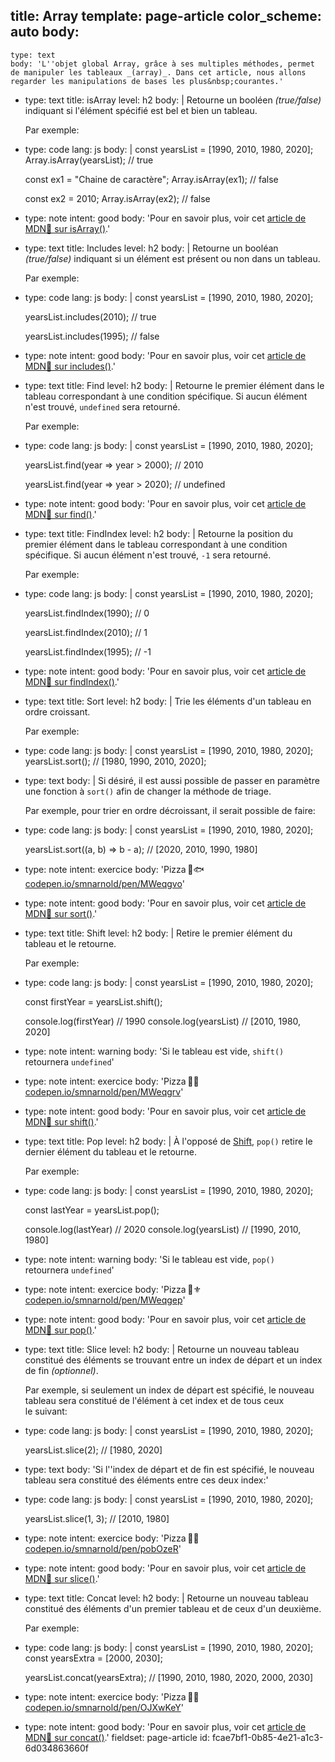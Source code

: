 title: Array
template: page-article
color_scheme: auto
body:
  -
    type: text
    body: 'L''objet global Array, grâce à ses multiples méthodes, permet de manipuler les tableaux _(array)_. Dans cet article, nous allons regarder les manipulations de bases les plus&nbsp;courantes.'
  -
    type: text
    title: isArray
    level: h2
    body: |
      Retourne un booléen _(true/false)_ indiquant si l'élément spécifié est bel et bien un&nbsp;tableau.
      
      Par exemple:
  -
    type: code
    lang: js
    body: |
      const yearsList = [1990, 2010, 1980, 2020];
      Array.isArray(yearsList);
      // true
      
      const ex1 = "Chaine de caractère";
      Array.isArray(ex1);
      // false
      
      const ex2 = 2010;
      Array.isArray(ex2);
      // false
  -
    type: note
    intent: good
    body: 'Pour en savoir plus, voir cet [article de MDN🦖 sur&nbsp;isArray()](https://developer.mozilla.org/fr/docs/Web/JavaScript/Reference/Objets_globaux/Array/isArray).'
  -
    type: text
    title: Includes
    level: h2
    body: |
      Retourne un booléan _(true/false)_ indiquant si un élément est présent ou non dans un&nbsp;tableau.
      
      Par exemple:
  -
    type: code
    lang: js
    body: |
      const yearsList = [1990, 2010, 1980, 2020];
      
      yearsList.includes(2010);
      // true
      
      yearsList.includes(1995);
      // false
  -
    type: note
    intent: good
    body: 'Pour en savoir plus, voir cet [article de MDN🦖 sur&nbsp;includes()](https://developer.mozilla.org/fr/docs/Web/JavaScript/Reference/Objets_globaux/Array/includes).'
  -
    type: text
    title: Find
    level: h2
    body: |
      Retourne le premier élément dans le tableau correspondant à une condition spécifique. Si aucun élément n'est trouvé, `undefined` sera&nbsp;retourné.
      
      Par exemple:
  -
    type: code
    lang: js
    body: |
      const yearsList = [1990, 2010, 1980, 2020];
      
      yearsList.find(year => year > 2000);
      // 2010
      
      yearsList.find(year => year > 2020);
      // undefined
  -
    type: note
    intent: good
    body: 'Pour en savoir plus, voir cet [article de MDN🦖 sur&nbsp;find()](https://developer.mozilla.org/fr/docs/Web/JavaScript/Reference/Objets_globaux/Array/find).'
  -
    type: text
    title: FindIndex
    level: h2
    body: |
      Retourne la position du premier élément dans le tableau correspondant à une condition spécifique. Si aucun élément n'est trouvé, `-1` sera&nbsp;retourné.
      
      Par exemple:
  -
    type: code
    lang: js
    body: |
      const yearsList = [1990, 2010, 1980, 2020];
      
      yearsList.findIndex(1990);
      // 0
      
      yearsList.findIndex(2010);
      // 1
      
      yearsList.findIndex(1995);
      // -1
  -
    type: note
    intent: good
    body: 'Pour en savoir plus, voir cet [article de MDN🦖 sur&nbsp;findIndex()](https://developer.mozilla.org/fr/docs/Web/JavaScript/Reference/Objets_globaux/Array/findIndex).'
  -
    type: text
    title: Sort
    level: h2
    body: |
      Trie les éléments d'un tableau en ordre&nbsp;croissant.
      
      Par exemple:
  -
    type: code
    lang: js
    body: |
      const yearsList = [1990, 2010, 1980, 2020];
      yearsList.sort();
      // [1980, 1990, 2010, 2020];
  -
    type: text
    body: |
      Si désiré, il est aussi possible de passer en paramètre une fonction à `sort()` afin de changer la méthode de&nbsp;triage.
      
      Par exemple, pour trier en ordre décroissant, il serait possible de&nbsp;faire:
  -
    type: code
    lang: js
    body: |
      const yearsList = [1990, 2010, 1980, 2020];
      
      yearsList.sort((a, b) => b - a);
      // [2020, 2010, 1990, 1980]
  -
    type: note
    intent: exercice
    body: 'Pizza&thinsp;🍕🐟 [codepen.io/smnarnold/pen/MWeqgvo](https://codepen.io/smnarnold/pen/MWeqgvo?editors=0010)'
  -
    type: note
    intent: good
    body: 'Pour en savoir plus, voir cet [article de MDN🦖 sur&nbsp;sort()](https://developer.mozilla.org/fr/docs/Web/JavaScript/Reference/Objets_globaux/Array/sort).'
  -
    type: text
    title: Shift
    level: h2
    body: |
      Retire le premier élément du tableau et le&nbsp;retourne.
      
      Par exemple:
  -
    type: code
    lang: js
    body: |
      const yearsList = [1990, 2010, 1980, 2020];
      
      const firstYear = yearsList.shift();
      
      console.log(firstYear) // 1990
      console.log(yearsList) // [2010, 1980, 2020]
  -
    type: note
    intent: warning
    body: 'Si le tableau est vide, `shift()` retournera&nbsp;`undefined`'
  -
    type: note
    intent: exercice
    body: 'Pizza&thinsp;🍕🥓 [codepen.io/smnarnold/pen/MWeqgrv](https://codepen.io/smnarnold/pen/MWeqgrv?editors=0010)'
  -
    type: note
    intent: good
    body: 'Pour en savoir plus, voir cet [article de MDN🦖 sur&nbsp;shift()](https://developer.mozilla.org/fr/docs/Web/JavaScript/Reference/Objets_globaux/Array/shift).'
  -
    type: text
    title: Pop
    level: h2
    body: |
      À l'opposé de [Shift](#shift), `pop()` retire le dernier élément du tableau et le&nbsp;retourne.
      
      Par exemple:
  -
    type: code
    lang: js
    body: |
      const yearsList = [1990, 2010, 1980, 2020];
      
      const lastYear = yearsList.pop();
      
      console.log(lastYear) // 2020
      console.log(yearsList) // [1990, 2010, 1980]
  -
    type: note
    intent: warning
    body: 'Si le tableau est vide, `pop()` retournera&nbsp;`undefined`'
  -
    type: note
    intent: exercice
    body: 'Pizza&thinsp;🍕⚜️ [codepen.io/smnarnold/pen/MWeqgep](https://codepen.io/smnarnold/pen/MWeqgep?editors=0010)'
  -
    type: note
    intent: good
    body: 'Pour en savoir plus, voir cet [article de MDN🦖 sur&nbsp;pop()](https://developer.mozilla.org/fr/docs/Web/JavaScript/Reference/Objets_globaux/Array/pop).'
  -
    type: text
    title: Slice
    level: h2
    body: |
      Retourne un nouveau tableau constitué des éléments se trouvant entre un index de départ et un index de fin _(optionnel)_.
      
      Par exemple, si seulement un index de départ est spécifié, le nouveau tableau sera constitué de l'élément à cet index et de tous ceux le&nbsp;suivant:
  -
    type: code
    lang: js
    body: |
      const yearsList = [1990, 2010, 1980, 2020];
      
      yearsList.slice(2);
      // [1980, 2020]
  -
    type: text
    body: 'Si l''index de départ et de fin est spécifié, le nouveau tableau sera constitué des éléments entre ces deux&nbsp;index:'
  -
    type: code
    lang: js
    body: |
      const yearsList = [1990, 2010, 1980, 2020];
      
      yearsList.slice(1, 3);
      // [2010, 1980]
  -
    type: note
    intent: exercice
    body: 'Pizza&thinsp;🍕🍄 [codepen.io/smnarnold/pen/pobOzeR](https://codepen.io/smnarnold/pen/pobOzeR?editors=0010)'
  -
    type: note
    intent: good
    body: 'Pour en savoir plus, voir cet [article de MDN🦖 sur&nbsp;slice()](https://developer.mozilla.org/fr/docs/Web/JavaScript/Reference/Objets_globaux/Array/slice).'
  -
    type: text
    title: Concat
    level: h2
    body: |
      Retourne un nouveau tableau constitué des éléments d'un premier tableau et de ceux d'un&nbsp;deuxième.
      
      Par exemple:
  -
    type: code
    lang: js
    body: |
      const yearsList = [1990, 2010, 1980, 2020];
      const yearsExtra = [2000, 2030];
      
      yearsList.concat(yearsExtra);
      // [1990, 2010, 1980, 2020, 2000, 2030]
  -
    type: note
    intent: exercice
    body: 'Pizza&thinsp;🍕🍍 [codepen.io/smnarnold/pen/OJXwKeY](https://codepen.io/smnarnold/pen/OJXwKeY?editors=0010)'
  -
    type: note
    intent: good
    body: 'Pour en savoir plus, voir cet [article de MDN🦖 sur&nbsp;concat()](https://developer.mozilla.org/fr/docs/Web/JavaScript/Reference/Objets_globaux/Array/concat).'
fieldset: page-article
id: fcae7bf1-0b85-4e21-a1c3-6d034863660f
